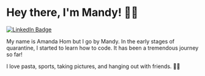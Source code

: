 # Hey there, I'm Mandy! 👋🏻

[![LinkedIn Badge](https://img.shields.io/badge/LinkedIn-Profile-informational?style=flat&logo=linkedin&logoColor=white&color=0A66C2)](https://www.linkedin.com/in/amanda-hom)

My name is Amanda Hom but I go by Mandy. In the early stages of quarantine, I started to learn how to code. It has been a tremendous journey so far!

I love pasta, sports, taking pictures, and hanging out with friends. 🍝📸



